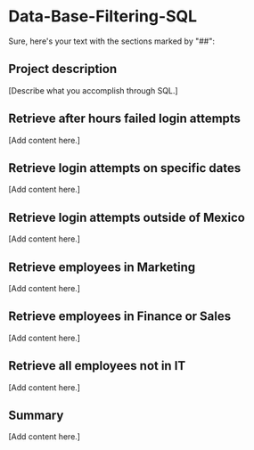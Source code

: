 # Data-Base-Filtering-SQL

Sure, here's your text with the sections marked by "##":

## Project description
[Describe what you accomplish through SQL.]

## Retrieve after hours failed login attempts
[Add content here.]

## Retrieve login attempts on specific dates
[Add content here.]

## Retrieve login attempts outside of Mexico
[Add content here.]

## Retrieve employees in Marketing
[Add content here.]

## Retrieve employees in Finance or Sales
[Add content here.]

## Retrieve all employees not in IT
[Add content here.]

## Summary
[Add content here.]

